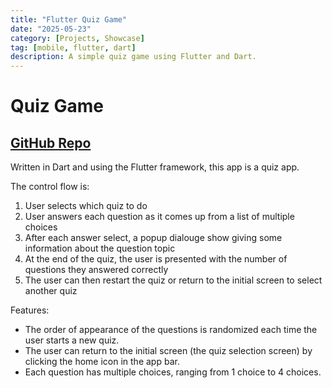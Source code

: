 ```yaml
---
title: "Flutter Quiz Game"
date: "2025-05-23"
category: [Projects, Showcase]
tag: [mobile, flutter, dart]
description: A simple quiz game using Flutter and Dart.
---
```


# Quiz Game

## [GitHub Repo](https://github.com/DBerry07/Flutter_QuizGame)

Written in Dart and using the Flutter framework, this app is a quiz app.

The control flow is:

1. User selects which quiz to do
2. User answers each question as it comes up from a list of multiple choices
3. After each answer select, a popup dialouge show giving some information about the question topic
4. At the end of the quiz, the user is presented with the number of questions they answered correctly
5. The user can then restart the quiz or return to the initial screen to select another quiz

Features:

+ The order of appearance of the questions is randomized each time the user starts a new quiz.
+ The user can return to the initial screen (the quiz selection screen) by clicking the home icon in the app bar.
+ Each question has multiple choices, ranging from 1 choice to 4 choices.